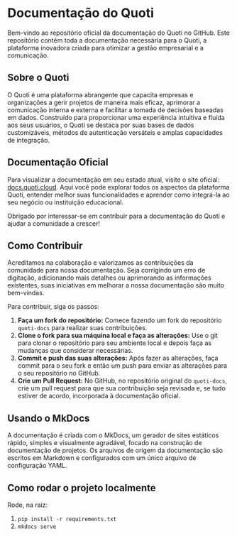 # Documentação do Quoti

Bem-vindo ao repositório oficial da documentação do Quoti no GitHub. Este repositório contém toda a documentação necessária para o Quoti, a plataforma inovadora criada para otimizar a gestão empresarial e a comunicação.

## Sobre o Quoti

O Quoti é uma plataforma abrangente que capacita empresas e organizações a gerir projetos de maneira mais eficaz, aprimorar a comunicação interna e externa e facilitar a tomada de decisões baseadas em dados. Construído para proporcionar uma experiência intuitiva e fluída aos seus usuários, o Quoti se destaca por suas bases de dados customizáveis, métodos de autenticação versáteis e amplas capacidades de integração.

## Documentação Oficial

Para visualizar a documentação em seu estado atual, visite o site oficial: [docs.quoti.cloud](http://docs.quoti.cloud/). Aqui você pode explorar todos os aspectos da plataforma Quoti, entender melhor suas funcionalidades e aprender como integrá-la ao seu negócio ou instituição educacional.

Obrigado por interessar-se em contribuir para a documentação do Quoti e ajudar a comunidade a crescer!

## Como Contribuir

Acreditamos na colaboração e valorizamos as contribuições da comunidade para nossa documentação. Seja corrigindo um erro de digitação, adicionando mais detalhes ou aprimorando as informações existentes, suas iniciativas em melhorar a nossa documentação são muito bem-vindas.

Para contribuir, siga os passos:

1. **Faça um fork do repositório:** Comece fazendo um fork do repositório `quoti-docs` para realizar suas contribuições.
2. **Clone o fork para sua máquina local e faça as alterações:** Use o git para clonar o repositório para seu ambiente local e depois faça as mudanças que considerar necessárias.
3. **Commit e push das suas alterações:** Após fazer as alterações, faça commit para o seu fork e então um push para enviar as alterações para o seu repositório no GitHub.
4. **Crie um Pull Request:** No GitHub, no repositório original do `quoti-docs`, crie um pull request para que sua contribuição seja revisada e, se tudo estiver de acordo, incorporada à documentação oficial.


## Usando o MkDocs

A documentação é criada com o MkDocs, um gerador de sites estáticos rápido, simples e visualmente agradável, focado na construção de documentação de projetos. Os arquivos de origem da documentação são escritos em Markdown e configurados com um único arquivo de configuração YAML.

## Como rodar o projeto localmente
Rode, na raiz:
1. `pip install -r requirements.txt  `
2. `mkdocs serve`
